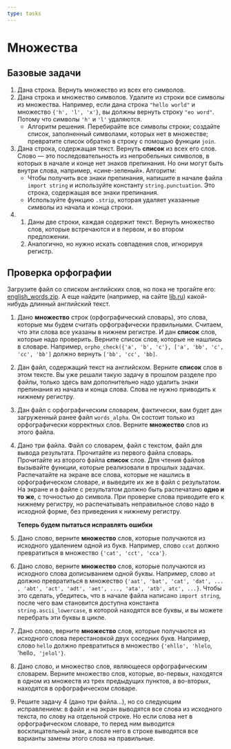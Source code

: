 ```yaml
---
type: tasks
---
```

# Множества

## Базовые задачи
1. Дана строка. Вернуть множество из всех его символов.
1. Дана строка и множество символов. Удалите из строки все символы из множества. Например, если дана строка `"hello world"`
и множество `{'h', 'l', 'x'}`, вы должны вернуть строку `"eo word"`. Потому что символы `'h'` и `'l'` удаляются.
    * Алгоритм решения. Перебирайте все символы строки; создайте список, заполненный символами, которых нет в множестве;
    превратите список обратно в строку с помощью функции `join`.
1. Дана строка, содержащая текст. Вернуть **список** из всех его слов. Слово — это последовательность
из непробельных символов, в которых в начале и конце нет знаков препинания. Но они могут быть внутри слова, например, «сине-зеленый».
    Алгоритм:
    * Чтобы получить все знаки препинания, напишите в начале файла `import string` и используйте константу `string.punctuation`.
    Это строка, содержащая все знаки препинания.
    * Используйте функцию `.strip`, которая удаляет указанные символы из начала и конца строки. 
1. 
    1. Даны две строки, каждая содержит текст. Вернуть множество слов, которые встречаются и в первом,
    и во втором предложении.
    1. Аналогично, но нужно искать совпадения слов, игнорируя регистр.    

## Проверка орфографии
Загрузите файл со списком английских слов, но пока не трогайте его:
[english_words.zip](https://github.com/dwyl/english-words/blob/master/words_alpha.zip?raw=true).
А еще найдите (например, на сайте [lib.ru](http://lib.ru)) какой-нибудь длинный английский текст.
1. Дано **множество** строк (орфографический словарь), это слова, которые мы будем считать орфографически правильными.
Считаем, что эти слова все указаны в нижнем регистре. И дан **список** слов, которые надо
проверить. Верните список слов, которые не нашлись в словаре. Например, `orpho_check({'a', 'b', 'c'}, ['a', 'bb', 'c', 'cc', 'bb']`
должно вернуть `['bb', 'cc', 'bb]`.
1. Дан файл, содержащий текст на английском. Верните **список** слов в этом тексте. Вы уже решали такую задачу в прошлом разделе
про файлы, только здесь вам дополнительно надо удалить знаки препинания из начала и конца слова. Слова не нужно
приводить к нижнему регистру.
1. Дан файл с орфографическим словарем, фактически, вам будет дан загруженный ранее файл `words_alpha`. Он состоит только
из орфографически корректных слов. Верните **множество** слов из этого файла.
1. Дано три файла. Файл со словарем, файл с текстом, файл для вывода результата.
Прочитайте из первого файла словарь. Прочитайте из второго файла **список** слов. Для чтения файлов вызывайте функции,
которые реализовали в прошлых задачах. Распечатайте на экране все слова,
которые не нашлись в орфографическом словаре, и выведите их же в файл с результатом. На экране и в файле с результатом
должно быть распечатано **одно и то же**, с точностью до символа. При проверке слова приводите его к нижнему регистру,
но распечатывать неправильное слово надо в исходной форме, без приведения к нижнему регистру.

    **Теперь будем пытаться исправлять ошибки**
1. Дано слово, верните **множество** слов, которые получаются из исходного удалением одной из букв. Например, слово `ccat`
должно превратиться в множество `{'cat', 'cct', 'cca'}`.
1. Дано слово, верните **множество** слов, которые получаются из исходного слова дописыванием одной буквы.
Например, слово `at` должно превратиться в множество `{'aat', 'bat', 'cat', 'dat', ... , 'abt', 'act', 'adt', 'aet', ..., 'ata', 'atb', atc', ...}`.
Чтобы это сделать, убедитесь, что в начале файла написано `import string`, после чего вам становится доступна константа
`string.ascii_lowercase`, в которой находятся все буквы, и вы можете перебрать эти буквы в цикле.
1. Дано слово, верните **множество** слов, которые получаются из исходного слова перестановкой двух соседних букв. Например, слово
`hello` должно превратиться в множество `{'ehllo', 'hlelo`, 'hello`, 'jelol'}`.
1. Дано слово, и множество слов, являющееся орфографическим словарем. Верните множество слов, которые, во-первых, находятся в одном из
множеств из трех предыдущих пунктов, а во-вторых, находятся в орфографическом словаре.
1. Решите задачу 4 (дано три файла...), но со следующим исправлением: в файл и на экран выводятся все слова из исходного текста,
по слову на отдельной строке. Но если слова нет в орфографическом словаре, то перед ним выводится восклицательный знак,
а после него в строке выводятся все варианты замены этого слова на правильные.
 
